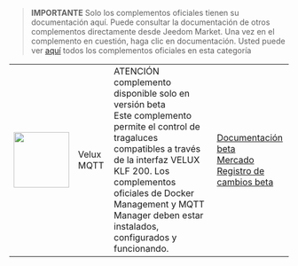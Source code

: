 
>**IMPORTANTE**
>Solo los complementos oficiales tienen su documentación aquí. Puede consultar la documentación de otros complementos directamente desde Jeedom Market. Una vez en el complemento en cuestión, haga clic en documentación.
>Usted puede ver [aquí](https://market.jeedom.com/index.php?v=d&p=market&type=plugin&categorie=vlx2mqtt) todos los complementos oficiales en esta categoría


| | | | |
|--- | --- | --- | ---|
|<img src="./beta/._icon.png" class="pluginLogo" width="100" />|Velux MQTT|ATENCIÓN complemento disponible solo en versión beta<br/>Este complemento permite el control de tragaluces compatibles a través de la interfaz VELUX KLF 200. Los complementos oficiales de Docker Management y MQTT Manager deben estar instalados, configurados y funcionando.|[Documentación beta](./beta/index.md)<br/>[Mercado](https://market.jeedom.com/index.php?v=d&p=market_display&id=4275)<br/>[Registro de cambios beta](./beta/changelog.md)|
